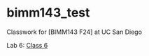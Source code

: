 # bimm143_test
Classwork for [BIMM143 F24] at UC San Diego

Lab 6: [Class 6](https://github.com/ysna02/bimm143_test/blob/main/Lab%206/classLab6.pdf)
